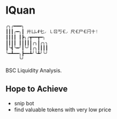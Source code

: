 # lQuan

```python
╭╮╭━━━╮
┃┃┃╭━╮┃ 廾ㄩ𝓝七⸝ ㇄ㄖ丂🝗⸝ 尺🝗尸🝗闩〸!
┃┃┃┃ ┃┣╮╭┳━━┳━╮
┃┃┃┃ ┃┃┃┃┃╭╮┃╭╮╮
┃╰┫╰━╯┃╰╯┃╭╮┃┃┃┃
╰━┻━━╮┣━━┻╯╰┻╯╰╯
     ╰╯
```

BSC Liquidity Analysis.

## Hope to Achieve

- snip bot
- find valuable tokens with very low price
